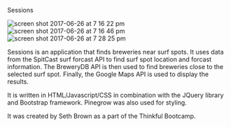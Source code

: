 Sessions

![screen shot 2017-06-26 at 7 16 22 pm](https://user-images.githubusercontent.com/27702586/27568048-9c3c1a8e-5aa4-11e7-9863-08e360827471.png)
![screen shot 2017-06-26 at 7 16 46 pm](https://user-images.githubusercontent.com/27702586/27568066-b1361fe8-5aa4-11e7-8100-afc3979bd293.png)
![screen shot 2017-06-26 at 7 28 25 pm](https://user-images.githubusercontent.com/27702586/27568296-bfab862a-5aa5-11e7-86e3-4128e9fb0b31.png)

Sessions is an application that finds breweries near surf spots. 
It uses data from the SpitCast surf forcast API to find surf spot
location and forcast information. The BreweryDB API is then used
to find breweries close to the selected surf spot. Finally, the 
Google Maps API is used to display the results. 

It is written in HTML/Javascript/CSS in combination with the JQuery
library and Bootstrap framework. Pinegrow was also used for styling.

It was created by Seth Brown as a part of the Thinkful Bootcamp.
